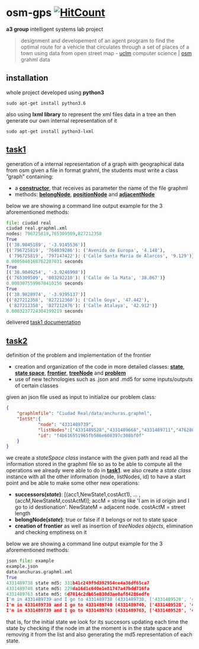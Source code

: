# osm-gps [![HitCount](http://hits.dwyl.io/jupcan/osm-gps.svg)](http://hits.dwyl.io/jupcan/osm-gps)
**a3 group** intelligent systems lab project  
> designment and developement of an agent program to find the optimal route for a vehicle that circulates through a set of places of a town using data from open street map - [uclm](https://www.uclm.es/) computer science | [osm](https://www.openstreetmap.org) grahml data

## installation
whole project developed using **python3**
```
sudo apt-get install python3.6
```

also using **lxml library** to represent the xml files data in a tree an then generate our own internal representation of it
```
sudo apt-get install python3-lxml
```

## [task1](/reqs/task1.pdf) 
generation of a internal representation of a graph with geographical data from osm
given a file in format grahml, the students must write a class ”graph” containing:
- a **[constructor][i5]**, that receives as parameter the name of the file graphml
- methods: **[belongNode][i6]**, **[positionNode][i7]** and **[adjacentNode][i8]** 

below we are showing a command line output example for the 3 aforementioned methods:

```python
file: ciudad real
ciudad real.graphml.xml
nodes: 796725819,765309509,827212358
True
[('38.9845189', '-3.9145536')]
{('796725819', '764039286'): ('Avenida de Europa', '4.148'),
 ('796725819', '797147422'): ('Calle Santa María de Alarcos', '9.129')}
0.0005040168762207031 seconds
True
[('38.9849254', '-3.9246998')]
{('765309509', '803292210'): ('Calle de la Mata', '38.067')}
0.0003075599670410156 seconds
True
[('38.9828974', '-3.9395137')]
{('827212358', '827212360'): ('Calle Goya', '47.442'),
 ('827212358', '827212476'): ('Calle Atalaya', '42.912')}
0.0003237724304199219 seconds
```
delivered [task1 documentation](/docs/task1.pdf)  

## [task2](/reqs/task2.pdf) 
definition of the problem and implementation of the frontier
- creation and organization of the code in more detailed classes: **[state][i10]**, **[state space][i11]**, **[frontier][i14]**, **[treeNode][i13]** and **[problem][i12]**
- use of new technologies such as .json and .md5 for some inputs/outputs of certain classes  

given an json file used as input to initialize our problem class:
```json
{
	"graphlmfile": "Ciudad Real/data/anchuras.graphml",
	"IntSt":{
			"node": "4331489739",
			"listNodes":["4331489528","4331489668","4331489711","4762868815","4928063625"],
			"id": "f4b616551965fb586e608397c308bf0f"
	}
}
```
we create a *stateSpace class* instance with the given path and read all the information stored in the graphml file so as to be able to compute all the operations we already were able to do in **[task1](/reqs/task1.pdf)**. we also create a *state class* instance with all the other information (node, listNodes, id) to have a start point and be able to make some other new operations:
- **successors(*state*)**: [(acc1,NewState1,costAct1), ... ,(accM,NewStateM,costActM)]; accM = string like 'I am in id origin and I go to id destionation'. NewStateM = adjacent node. costActM = street length
- **belongNode(*state*)**: true or false if it belongs or not to state space 
- **creation of frontier** as well as insertion of *treeNodes objects*, elimination and checking emptiness on it

below we are showing a command line output example for the 3 aforementioned methods:
```python
json file: example
example.json
data/anchuras.graphml.xml
True
4331489738 state md5: 331b41c249f9d392954ce4a36df65ca7
4331489740 state md5: 229da16d1c640e1e81747a47bdd716fa
4331489763 state md5: 6d7014c2db65e030d3ae0af84286edfe
I'm in 4331489739 and I go to 4331489738 (4331489738, ['4331489528', '4331489668', '4331489711', '4762868815', '4928063625']) 48.137
I'm in 4331489739 and I go to 4331489740 (4331489740, ['4331489528', '4331489668', '4331489711', '4762868815', '4928063625']) 108.841
I'm in 4331489739 and I go to 4331489763 (4331489763, ['4331489528', '4331489668', '4331489711', '4762868815', '4928063625']) 63.11
```
that is, for the initial state we look for its succesors updating each time the state by checking if the node im at the moment is in the state space and removing it from the list and also generating the md5 representation of each state.

[i5]: https://github.com/jupcan/osm-gps/issues/5
[i6]: https://github.com/jupcan/osm-gps/issues/6
[i7]: https://github.com/jupcan/osm-gps/issues/7
[i8]: https://github.com/jupcan/osm-gps/issues/8
[i10]: https://github.com/jupcan/osm-gps/issues/10
[i11]: https://github.com/jupcan/osm-gps/issues/11
[i12]: https://github.com/jupcan/osm-gps/issues/12
[i13]: https://github.com/jupcan/osm-gps/issues/13
[i14]: https://github.com/jupcan/osm-gps/issues/14

